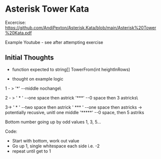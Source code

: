 ﻿# Asterisk Tower Kata

Excercise: https://github.com/AndiPexton/Asterisk.Kata/blob/main/Asterisk%20Tower%20Kata.pdf

Example Youtube - see after attempting exercise

## Initial Thoughts

- function expected to string[] TowerFrom(int heightInRows)

- thought on example logic

1 - >   '*'             --middle nochange\

2 - >   ' * '           --one space then astrick
        '***'           --0 space then 3 astricks\

3->     '  *  '         --two space then astrick
        ' *** '         --one space then astricks -> potentially recusive, unitl one middle
        '*****'         --0 space, then 5 astriks

Bottom number going up by odd values 1, 3, 5...

Code:
- Start with bottom, work out value
- Go up 1, single whitespace each side i.e. -2
- repeat until get to 1



